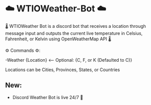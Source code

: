 # ☁️ WTIOWeather-Bot ☁️

🌡️ WTIOWeather Bot is a discord bot that receives a location through message input and outputs the current live temperature in Celsius, Fahrenheit, or Kelvin using OpenWeatherMap API 🌡️

⚙️ Commands ⚙️:

-Weather {Location} <-- Optional: {C, F, or K (Defaulted to C)}

Locations can be Cities, Provinces, States, or Countries

## New:
- Discord Weather Bot is live 24/7 📅
